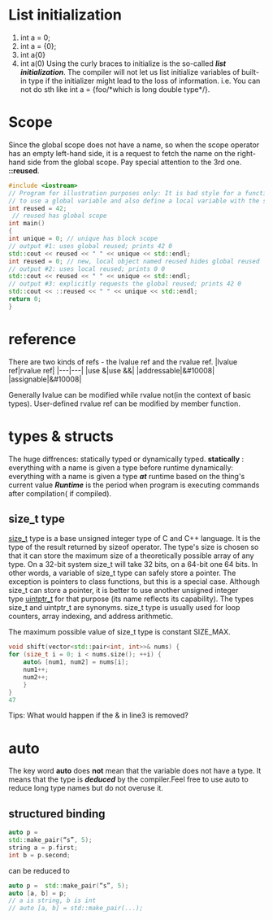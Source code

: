 # List initialization
1. int a = 0;
2. int a = {0};
3. int a{0}
4. int a(0)
Using the curly braces to initialize is the so-called ***list initialization***.  The compiler will not let us list initialize variables of built-in type if the initializer might lead to the loss of information. i.e. You can not do sth like int a = {foo/\*which is long double type\*/}.
# Scope
Since the global scope does not have a name, so when the scope operator has an empty left-hand side, it is a request to fetch the name on the right-hand side from the global scope.
Pay special attention to the 3rd one. **::reused**.
```cpp
#include <iostream>
// Program for illustration purposes only: It is bad style for a function
// to use a global variable and also define a local variable with the same name
int reused = 42;
 // reused has global scope
int main()
{
int unique = 0; // unique has block scope
// output #1: uses global reused; prints 42 0
std::cout << reused << " " << unique << std::endl;
int reused = 0; // new, local object named reused hides global reused
// output #2: uses local reused; prints 0 0
std::cout << reused << " " << unique << std::endl;
// output #3: explicitly requests the global reused; prints 42 0
std::cout << ::reused << " " << unique << std::endl;
return 0;
}
```
# reference
There are two kinds of refs - the lvalue ref and the rvalue ref.
|lvalue ref|rvalue ref|
|---|---|
|use &|use &&|
|addressable|&#10008|
|assignable|&#10008|

Generally lvalue can be modified while rvalue not(in the context of basic types). User-defined rvalue ref can be modified by member function.
# types & structs
The huge diffrences: statically typed or dynamically typed.
**statically** : everything with a name is given a type before runtime
dynamically: everything with a name is given a type ***at*** runtime based on the thing's current value
***Runtime*** is the period when program is executing commands after compilation( if compiled).
## size_t type
[size_t](https://en.cppreference.com/w/cpp/types/size_t) type is a base unsigned integer type of C and C++ language. It is the type of the result returned by sizeof operator. The type's size is chosen so that it can store the maximum size of a theoretically possible array of any type. On a 32-bit system size_t will take 32 bits, on a 64-bit one 64 bits. In other words, a variable of size_t type can safely store a pointer. The exception is pointers to class functions, but this is a special case. Although size_t can store a pointer, it is better to use another unsigned integer type [uintptr_t](https://pvs-studio.com/en/blog/terms/0050/) for that purpose (its name reflects its capability). The types size_t and uintptr_t are synonyms. size_t type is usually used for loop counters, array indexing, and address arithmetic.

The maximum possible value of size_t type is constant SIZE_MAX.
```cpp
void shift(vector<std::pair<int, int>>& nums) {  
for (size_t i = 0; i < nums.size(); ++i) {  
	auto& [num1, num2] = nums[i];  
	num1++;  
	num2++;  
	}  
}  
47
```
Tips: What would happen if the & in line3 is removed?
# auto
The key word **auto** does **not** mean that the variable does not have a type. It means that the type is ***deduced*** by the compiler.Feel free to use auto to reduce long type names but do not overuse it.
## structured binding 
```cpp
auto p =  
std::make_pair(“s”, 5);  
string a = p.first;  
int b = p.second;
```
 can be reduced to
 ```cpp
auto p =  std::make_pair(“s”, 5);  
auto [a, b] = p;  
// a is string, b is int  
// auto [a, b] = std::make_pair(...);
```
